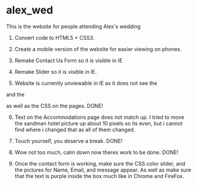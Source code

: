 alex_wed
========

This is the website for people attending Alex's wedding

1. Convert code to HTML5 + CSS3.

2. Create a mobile version of the website for easier viewing on phones.

3. Remake Contact Us Form so it is visible in IE

4. Remake Slider so it is visible in IE.

5. Website is currently unviewable in IE as it does not see the 
<!--#include virtual="/tavanowedding/header.shtml"--> and the <!--#include virtual="/tavanowedding/footer.shtml"-->
as well as the CSS on the pages. DONE!

6. Text on the Accommodations page does not match up. I tried to move the sandman hotel picture up about 10 pixels 
so its even, but i cannot find where i changed that as all of them changed.

7. Touch yourself, you deserve a break. DONE!

8. Wow not too much, calm down now theres work to be done. DONE!

9. Once the contact form is working, make sure the CSS color slider, and the 
pictures for Name, Email, and message appear. As well as make sure that the text is purple inside the box much like in Chrome and FireFox.
